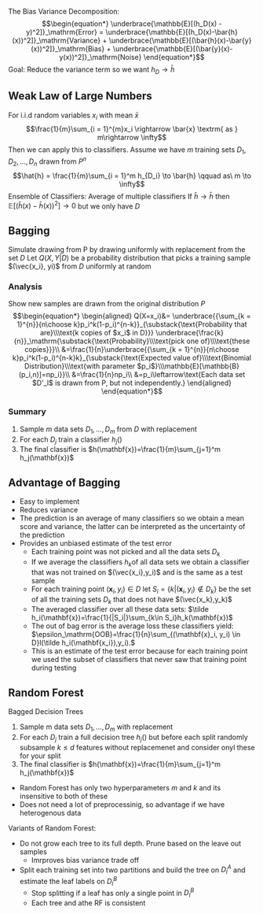 The Bias Variance Decomposition:
$$\begin{equation*}
    \underbrace{\mathbb{E}[(h_D(x) - y)^2]}_\mathrm{Error} = \underbrace{\mathbb{E}[(h_D(x)-\bar{h}(x))^2]}_\mathrm{Variance} + \underbrace{\mathbb{E}[(\bar{h}(x)-\bar{y}(x))^2]}_\mathrm{Bias} + \underbrace{\mathbb{E}[(\bar{y}(x)-y(x))^2]}_\mathrm{Noise}
\end{equation*}$$
Goal: Reduce the variance term so we want $h_D\rightarrow\bar{h}$

## Weak Law of Large Numbers 

For i.i.d random variables $x_i$ with mean $\bar{x}$ $$\frac{1}{m}\sum_{i = 1}^{m}x_i \rightarrow \bar{x} \textrm{ as }  m\rightarrow \infty$$
Then we can apply this to classifiers. Assume we have $m$ training sets $D_1, D_2, ..., D_n$ drawn from $P^n$ $$\hat{h} = \frac{1}{m}\sum_{i = 1}^m h_{D_i} \to \bar{h} \qquad as\  m \to \infty$$
Ensemble of Classifiers: Average of multiple classifiers 
If $\hat{h}\rightarrow \bar{h}$ then $\mathbb{E}[(\hat{h}(x)-\bar{h}(x))^2]\rightarrow 0$ but we only have $D$

## Bagging

Simulate drawing from P by drawing uniformly with replacement from the set $D$
Let $Q(X,Y|D)$ be a probability distribution that picks a training sample $(\vec{x_i}, yi)$ from $D$ uniformly at random

### Analysis 
Show new samples are drawn from the original distribution $P$ $$\begin{equation*}
\begin{aligned}
    Q(X=x_i)&= \underbrace{{\sum_{k = 1}^{n}}{n\choose k}p_i^k(1-p_i)^{n-k}}_{\substack{\text{Probability that are}\\\text{k copies of $x_i$ in D}}} \underbrace{\frac{k}{n}}_\mathrm{\substack{\text{Probability}\\\text{pick one of}\\\text{these copies}}}\\
    &=\frac{1}{n}\underbrace{{\sum_{k = 1}^{n}}{n\choose k}p_i^k(1-p_i)^{n-k}k}_{\substack{\text{Expected value of}\\\text{Binomial Distribution}\\\text{with parameter $p_i$}\\\mathbb{E}[\mathbb{B}(p_i,n)]=np_i}}\\
    &=\frac{1}{n}np_i\\
    &=p_i\leftarrow\text{Each data set $D'_l$ is drawn from P, but not independently.}
    \end{aligned}
\end{equation*}$$
### Summary
1. Sample $m$ data sets $D_1,\dots,D_m$ from $D$ with replacement
2. For each $D_j$ train a classifier $h_j()$
3. The final classifier is $h(\mathbf{x})=\frac{1}{m}\sum_{j=1}^m h_j(\mathbf{x})$

## Advantage of Bagging
- Easy to implement
- Reduces variance
- The prediction is an average of many classifiers so we obtain a mean score and variance, the latter can be interpreted as the uncertainty of the prediction
- Provides an unbiased estimate of the test error
	- Each training point was not picked and all the data sets $D_k$
	- If we average the classifiers $h_k$of all data sets we obtain a classifier that was not trained on $(\vec{x_i},y_i)$ and is the same as a test sample
	- For each training point $(\mathbf{x}_i,y_i)\in D$ let $S_i=\{k| (\mathbf{x}_i,y_i)\notin D_k\}$ be the set of all the training sets $D_k$ that does not have $(\vec{x_k},y_k)$
	- The averaged classifier over all these data sets: $\tilde h_i(\mathbf{x})=\frac{1}{|S_i|}\sum_{k\in S_i}h_k(\mathbf{x})$
	- The out of bag error is the average loss these classifiers yield: $\epsilon_\mathrm{OOB}=\frac{1}{n}\sum_{(\mathbf{x}_i, y_i) \in D}l(\tilde h_i(\mathbf{x_i}),y_i).$
	- This is an estimate of the test error because for each training point we used the subset of classifiers that never saw that training point during testing

## Random Forest

Bagged Decision Trees 

1. Sample m data sets $D_1,\dots,D_m$ with replacement
2. For each $D_j$ train a full decision tree $h_j()$ but before each split randomly subsample $k\leq d$ features without replacemenet and consider onyl these for your split
3. The final classifier is $h(\mathbf{x})=\frac{1}{m}\sum_{j=1}^m h_j(\mathbf{x})$

- Random Forest has only two hyperparameters $m$ and $k$ and its insensitive to both of these
- Does not need a lot of preprocessinig, so advantage if we have heterogenous data 

Variants of Random Forest:
- Do not grow each tree to its full depth. Prune based on the leave out samples
	- Imrproves bias variance trade off
- Split each training set into two partitions and build the tree on $D_l^A$ and estimate the leaf labels on $D_l^B$
	- Stop splitting if a leaf has only a single point in $D_l^B$
	- Each tree and athe RF is consistent